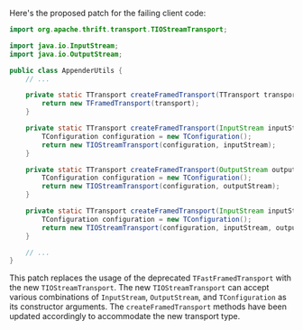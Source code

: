 Here's the proposed patch for the failing client code:

```java
import org.apache.thrift.transport.TIOStreamTransport;

import java.io.InputStream;
import java.io.OutputStream;

public class AppenderUtils {
    // ...

    private static TTransport createFramedTransport(TTransport transport) {
        return new TFramedTransport(transport);
    }

    private static TTransport createFramedTransport(InputStream inputStream) {
        TConfiguration configuration = new TConfiguration();
        return new TIOStreamTransport(configuration, inputStream);
    }

    private static TTransport createFramedTransport(OutputStream outputStream) {
        TConfiguration configuration = new TConfiguration();
        return new TIOStreamTransport(configuration, outputStream);
    }

    private static TTransport createFramedTransport(InputStream inputStream, OutputStream outputStream) {
        TConfiguration configuration = new TConfiguration();
        return new TIOStreamTransport(configuration, inputStream, outputStream);
    }

    // ...
}
```

This patch replaces the usage of the deprecated `TFastFramedTransport` with the new `TIOStreamTransport`. The new `TIOStreamTransport` can accept various combinations of `InputStream`, `OutputStream`, and `TConfiguration` as its constructor arguments. The `createFramedTransport` methods have been updated accordingly to accommodate the new transport type.